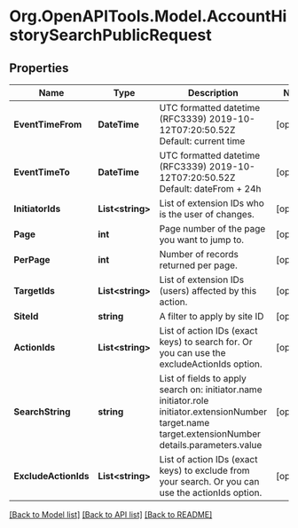 
# Org.OpenAPITools.Model.AccountHistorySearchPublicRequest

## Properties

Name | Type | Description | Notes
------------ | ------------- | ------------- | -------------
**EventTimeFrom** | **DateTime** | UTC formatted datetime (RFC3339)  2019-10-12T07:20:50.52Z  Default: current time | [optional] 
**EventTimeTo** | **DateTime** | UTC formatted datetime (RFC3339)  2019-10-12T07:20:50.52Z  Default: dateFrom + 24h | [optional] 
**InitiatorIds** | **List&lt;string&gt;** | List of extension IDs who is the user of changes. | [optional] 
**Page** | **int** | Page number of the page you want to jump to. | [optional] 
**PerPage** | **int** | Number of records returned per page. | [optional] 
**TargetIds** | **List&lt;string&gt;** | List of extension IDs (users) affected by this action. | [optional] 
**SiteId** | **string** | A filter to apply by site ID | [optional] 
**ActionIds** | **List&lt;string&gt;** | List of action IDs (exact keys) to search for. Or you can use the excludeActionIds option. | [optional] 
**SearchString** | **string** | List of fields to apply search on:  initiator.name initiator.role initiator.extensionNumber target.name target.extensionNumber details.parameters.value | [optional] 
**ExcludeActionIds** | **List&lt;string&gt;** | List of action IDs (exact keys) to exclude from your search. Or you can use the actionIds option. | [optional] 

[[Back to Model list]](../README.md#documentation-for-models)
[[Back to API list]](../README.md#documentation-for-api-endpoints)
[[Back to README]](../README.md)

